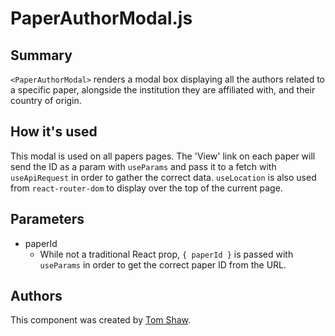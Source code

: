 # PaperAuthorModal.js

## Summary

`<PaperAuthorModal>` renders a modal box displaying all the authors related to a specific paper, alongside the institution they are affiliated with, and their country of origin.

## How it's used

This modal is used on all papers pages. The 'View' link on each paper will send the ID as a param with `useParams` and pass it to a fetch with `useApiRequest` in order to gather the correct data. `useLocation` is also used from `react-router-dom` to display over the top of the current page.

## Parameters

- paperId
  - While not a traditional React prop, `{ paperId }` is passed with `useParams` in order to get the correct paper ID from the URL.

## Authors

This component was created by [Tom Shaw](https://github.com/tomshaw650).

